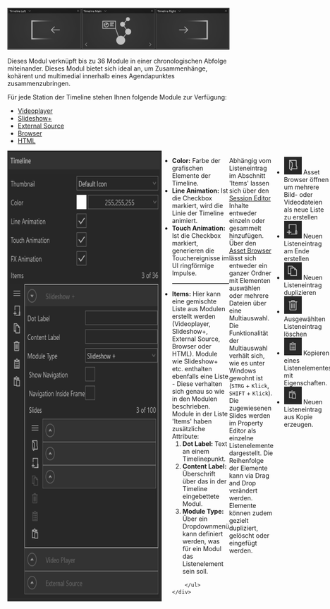 ![TimelineModul](img/Manager/Module/Timeline_Module.png)

Dieses Modul verknüpft bis zu 36 Module in einer chronologischen Abfolge miteinander.
Dieses Modul bietet sich ideal an, um Zusammenhänge, kohärent und multimedial innerhalb eines Agendapunktes zusammenzubringen.

Für jede Station der Timeline stehen Ihnen folgende Module zur Verfügung:

- [Videoplayer](017_videoplayer.md)
- [Slideshow+](019_slideshowplus.md)
- [External Source](021_externalsource.md)
- [Browser](014_browser.md)
- [HTML](015_html.md)

<div style="display: flex">
    <img src="img/Manager/Module/TimelineProperties.png" width="350" style="float:left">
    <div>
        <ul>
            <li><b>Color:</b> Farbe der grafischen Elemente der Timeline.</li>
            <li><b>Line Animation:</b> Ist die Checkbox markiert, wird die Linie der Timeline animiert.</li>
            <li><b>Touch Animation:</b> Ist die Checkbox markiert, generieren die Touchereignisse im UI ringförmige Impulse.</li>
            <!-- <li><b>FX Animation: </b></li> -->
            <hr style="border-top: 1px solid dimgray;">
            <li><b>Items:</b> Hier kann eine gemischte Liste aus Modulen erstellt werden (Videoplayer, Slideshow+, External Source, Browser oder HTML). Module wie Slideshow+ etc. enthalten ebenfalls eine Liste - Diese verhalten sich genau so wie in den Modulen beschrieben.       
            Module in der Liste 'Items' haben zusätzliche Attribute:
            <ol>
                <li><b>Dot Label:</b> Text an einem Timelinepunkt.</li>
                <li><b>Content Label:</b> Überschrift über das in der Timeline eingebettete Modul.</li>
                <li><b>Module Type:</b> Über ein Dropdownmenü kann definiert werden, was für ein Modul das Listenelement sein soll.</li>
            </ol>
            </li>

        </ul>
    </div>
</div>

Abhängig vom Listeneintrag im Abschnitt 'Items' lassen sich über den [Session Editor](006_sessions.html#session-editor) Inhalte entweder einzeln oder gesammelt hinzufügen. Über den [Asset Browser](050_assetbrowser.md) lässt sich entweder ein ganzer Ordner mit Elementen auswählen oder mehrere Dateien über eine Multiauswahl. Die Funktionalität der Multiauswahl verhält sich, wie es unter Windows gewohnt ist (`STRG` + `Klick`, `SHIFT` + `Klick`).
Die zugewiesenen Slides werden im Property Editor als einzelne Listenelemente dargestellt. Die Reihenfolge der Elemente kann via Drag and Drop verändert werden. Elemente können zudem gezielt dupliziert, gelöscht oder eingefügt werden.

<div style="display: flex; justify-content: space-between;">

<ul>
    <li><div><img src="img/Manager/Module/Storyboardplus_Icon_Folder.png" /> Asset Browser öffnen um mehrere Bild- oder Videodateien als neue Liste zu erstellen</div> </li>
    <li><div>
        <img src="img/Manager/Module/Storyboardplus_Icon_New.png"/> Neuen Listeneintrag am Ende erstellen
    </div></li>
    <li><div><img src="img/Manager/Module/Storyboardplus_Icon_Duplicate.png"/> Neuen Listeneintrag duplizieren</div></li>
    <li><div><img src="img/Manager/Module/Storyboardplus_Icon_Delete.png"/> Ausgewählten Listeneintrag löschen</div></li>
    <li><div><img src="img/Manager/Module/ClipboardCopyIcon.png" /> Kopieren eines Listenelementes mit Eigenschaften.</div> </li>
    <li>
    <div>
    <img src="img/Manager/Module/ClipboardPasteIcon.png" /> Neuen Listeneintrag aus Kopie erzeugen.</div> </li>
</ul>
</div>

Wie das Modul im Showroom dargestellt wird, finden Sie im Abschnitt *Showroom* unter [Agenda & Modules](056_agenda.html#timeline).




<!-- <div style="display: flex; justify-content: space-between;">

<div>
        <img src="img/Manager/Module/Timeline_PropertyEditor.png" />
</div>

<ul>
    <li><div>
        <img src="img/Manager/Module/Storyboardplus_Icon_New.png"/> Neues Modul zur Timeline hinzufügen
    </div></li>
    <li><div><img src="img/Manager/Module/Storyboardplus_Icon_Duplicate.png"/> Listeneintrag bzw. Modul duplizieren</div></li>
    <li><div><img src="img/Manager/Module/Storyboardplus_Icon_Delete.png"/> Ausgewählten Listeneintrag bzw. Modul löschen</div></li>
</ul>


</div>

- **Color** - Die Farbe der Timeline.
- **Line Animation** - Ist die Checkbox markiert, wird die Linie der Timeline animiert.
- **Touch Animation** - Ist die Checkbox markiert, generieren die Touchereignisse im UI ringförmige Impulse. 
- **FX Animation** - Ist die Checkbox markiert, wird das aktuelle Modul, skaliert und transparent im Hintergrund angezeigt. Zusätzlich enthält diese Ebene einen "The Matrix"-ähnlichen Texteffekt.  -->
